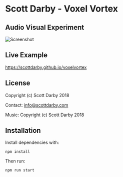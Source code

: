 # Scott Darby - Voxel Vortex
## Audio Visual Experiment

![Screenshot](http://scottdarby.com/vv/screens/8-small.png)

## Live Example
https://scottdarby.github.io/voxelvortex

## License
Copyright (c) Scott Darby 2018

Contact: info@scottdarby.com

Music: Copyright (c) Scott Darby 2018

## Installation

Install dependencies with:

`npm install`

Then run:

`npm run start`
